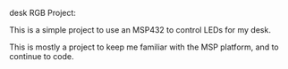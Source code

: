 desk RGB Project:

This is a simple project to use an MSP432 to control LEDs for my desk.

This is mostly a project to keep me familiar with the MSP platform, and to continue to code.
